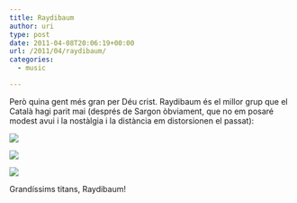 ```yaml
---
title: Raydibaum
author: uri
type: post
date: 2011-04-08T20:06:19+00:00
url: /2011/04/raydibaum/
categories:
  - music

---
```

Però quina gent més gran per Déu crist. Raydibaum és el millor grup que el Català hagi parit mai (després de Sargon òbviament, que no em posaré modest avui i la nostàlgia i la distància em distorsionen el passat):

[![](http://img.youtube.com/vi/IcRNzJ3gj8s/0.jpg)](https://youtube.com/watch?v=IcRNzJ3gj8s) 

[![](http://img.youtube.com/vi/Gxph717YBbM/0.jpg)](https://youtube.com/watch?v=Gxph717YBbM) 

[![](http://img.youtube.com/vi/tac-9-GnRTA/0.jpg)](https://youtube.com/watch?v=tac-9-GnRTA) 

Grandíssims titans, Raydibaum!